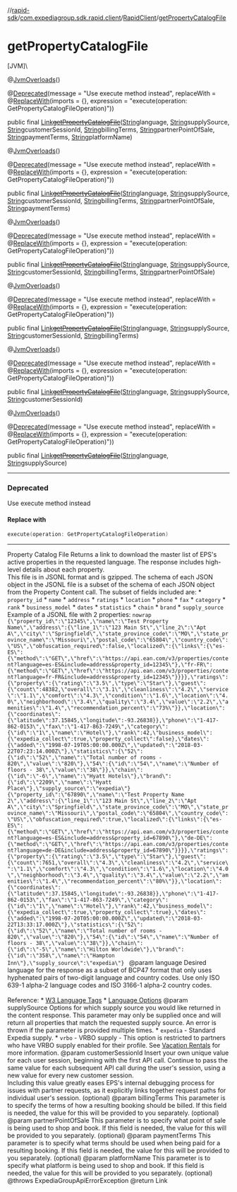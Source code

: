 //[rapid-sdk](../../../index.md)/[com.expediagroup.sdk.rapid.client](../index.md)/[RapidClient](index.md)/[getPropertyCatalogFile](get-property-catalog-file.md)

# getPropertyCatalogFile

[JVM]\

@[JvmOverloads](https://kotlinlang.org/api/latest/jvm/stdlib/kotlin.jvm/-jvm-overloads/index.html)()

@[Deprecated](https://kotlinlang.org/api/latest/jvm/stdlib/kotlin/-deprecated/index.html)(message = &quot;Use execute method instead&quot;, replaceWith = @[ReplaceWith](https://kotlinlang.org/api/latest/jvm/stdlib/kotlin/-replace-with/index.html)(imports = {}, expression = &quot;execute(operation: GetPropertyCatalogFileOperation)&quot;))

public final [Link](../../com.expediagroup.sdk.rapid.models/-link/index.md)[~~getPropertyCatalogFile~~](get-property-catalog-file.md)([String](https://docs.oracle.com/javase/8/docs/api/java/lang/String.html)language, [String](https://docs.oracle.com/javase/8/docs/api/java/lang/String.html)supplySource, [String](https://docs.oracle.com/javase/8/docs/api/java/lang/String.html)customerSessionId, [String](https://docs.oracle.com/javase/8/docs/api/java/lang/String.html)billingTerms, [String](https://docs.oracle.com/javase/8/docs/api/java/lang/String.html)partnerPointOfSale, [String](https://docs.oracle.com/javase/8/docs/api/java/lang/String.html)paymentTerms, [String](https://docs.oracle.com/javase/8/docs/api/java/lang/String.html)platformName)

@[JvmOverloads](https://kotlinlang.org/api/latest/jvm/stdlib/kotlin.jvm/-jvm-overloads/index.html)()

@[Deprecated](https://kotlinlang.org/api/latest/jvm/stdlib/kotlin/-deprecated/index.html)(message = &quot;Use execute method instead&quot;, replaceWith = @[ReplaceWith](https://kotlinlang.org/api/latest/jvm/stdlib/kotlin/-replace-with/index.html)(imports = {}, expression = &quot;execute(operation: GetPropertyCatalogFileOperation)&quot;))

public final [Link](../../com.expediagroup.sdk.rapid.models/-link/index.md)[~~getPropertyCatalogFile~~](get-property-catalog-file.md)([String](https://docs.oracle.com/javase/8/docs/api/java/lang/String.html)language, [String](https://docs.oracle.com/javase/8/docs/api/java/lang/String.html)supplySource, [String](https://docs.oracle.com/javase/8/docs/api/java/lang/String.html)customerSessionId, [String](https://docs.oracle.com/javase/8/docs/api/java/lang/String.html)billingTerms, [String](https://docs.oracle.com/javase/8/docs/api/java/lang/String.html)partnerPointOfSale, [String](https://docs.oracle.com/javase/8/docs/api/java/lang/String.html)paymentTerms)

@[JvmOverloads](https://kotlinlang.org/api/latest/jvm/stdlib/kotlin.jvm/-jvm-overloads/index.html)()

@[Deprecated](https://kotlinlang.org/api/latest/jvm/stdlib/kotlin/-deprecated/index.html)(message = &quot;Use execute method instead&quot;, replaceWith = @[ReplaceWith](https://kotlinlang.org/api/latest/jvm/stdlib/kotlin/-replace-with/index.html)(imports = {}, expression = &quot;execute(operation: GetPropertyCatalogFileOperation)&quot;))

public final [Link](../../com.expediagroup.sdk.rapid.models/-link/index.md)[~~getPropertyCatalogFile~~](get-property-catalog-file.md)([String](https://docs.oracle.com/javase/8/docs/api/java/lang/String.html)language, [String](https://docs.oracle.com/javase/8/docs/api/java/lang/String.html)supplySource, [String](https://docs.oracle.com/javase/8/docs/api/java/lang/String.html)customerSessionId, [String](https://docs.oracle.com/javase/8/docs/api/java/lang/String.html)billingTerms, [String](https://docs.oracle.com/javase/8/docs/api/java/lang/String.html)partnerPointOfSale)

@[JvmOverloads](https://kotlinlang.org/api/latest/jvm/stdlib/kotlin.jvm/-jvm-overloads/index.html)()

@[Deprecated](https://kotlinlang.org/api/latest/jvm/stdlib/kotlin/-deprecated/index.html)(message = &quot;Use execute method instead&quot;, replaceWith = @[ReplaceWith](https://kotlinlang.org/api/latest/jvm/stdlib/kotlin/-replace-with/index.html)(imports = {}, expression = &quot;execute(operation: GetPropertyCatalogFileOperation)&quot;))

public final [Link](../../com.expediagroup.sdk.rapid.models/-link/index.md)[~~getPropertyCatalogFile~~](get-property-catalog-file.md)([String](https://docs.oracle.com/javase/8/docs/api/java/lang/String.html)language, [String](https://docs.oracle.com/javase/8/docs/api/java/lang/String.html)supplySource, [String](https://docs.oracle.com/javase/8/docs/api/java/lang/String.html)customerSessionId, [String](https://docs.oracle.com/javase/8/docs/api/java/lang/String.html)billingTerms)

@[JvmOverloads](https://kotlinlang.org/api/latest/jvm/stdlib/kotlin.jvm/-jvm-overloads/index.html)()

@[Deprecated](https://kotlinlang.org/api/latest/jvm/stdlib/kotlin/-deprecated/index.html)(message = &quot;Use execute method instead&quot;, replaceWith = @[ReplaceWith](https://kotlinlang.org/api/latest/jvm/stdlib/kotlin/-replace-with/index.html)(imports = {}, expression = &quot;execute(operation: GetPropertyCatalogFileOperation)&quot;))

public final [Link](../../com.expediagroup.sdk.rapid.models/-link/index.md)[~~getPropertyCatalogFile~~](get-property-catalog-file.md)([String](https://docs.oracle.com/javase/8/docs/api/java/lang/String.html)language, [String](https://docs.oracle.com/javase/8/docs/api/java/lang/String.html)supplySource, [String](https://docs.oracle.com/javase/8/docs/api/java/lang/String.html)customerSessionId)

@[JvmOverloads](https://kotlinlang.org/api/latest/jvm/stdlib/kotlin.jvm/-jvm-overloads/index.html)()

@[Deprecated](https://kotlinlang.org/api/latest/jvm/stdlib/kotlin/-deprecated/index.html)(message = &quot;Use execute method instead&quot;, replaceWith = @[ReplaceWith](https://kotlinlang.org/api/latest/jvm/stdlib/kotlin/-replace-with/index.html)(imports = {}, expression = &quot;execute(operation: GetPropertyCatalogFileOperation)&quot;))

public final [Link](../../com.expediagroup.sdk.rapid.models/-link/index.md)[~~getPropertyCatalogFile~~](get-property-catalog-file.md)([String](https://docs.oracle.com/javase/8/docs/api/java/lang/String.html)language, [String](https://docs.oracle.com/javase/8/docs/api/java/lang/String.html)supplySource)

---

### Deprecated

Use execute method instead

#### Replace with

```kotlin
execute(operation: GetPropertyCatalogFileOperation)
```
---

Property Catalog File Returns a link to download the master list of EPS's active properties in the requested language. The response includes high-level details about each property.<br> This file is in JSONL format and is gzipped. The schema of each JSON object in the JSONL file is a subset of the schema of each JSON object from the Property Content call. The subset of fields included are:   * `property_id`   * `name`   * `address`   * `ratings`   * `location`   * `phone`   * `fax`   * `category`   * `rank`   * `business_model`   * `dates`   * `statistics`   * `chain`   * `brand`   * `supply_source`  Example of a JSONL file with 2 properties: ```nowrap {\"property_id\":\"12345\",\"name\":\"Test Property Name\",\"address\":{\"line_1\":\"123 Main St\",\"line_2\":\"Apt A\",\"city\":\"Springfield\",\"state_province_code\":\"MO\",\"state_province_name\":\"Missouri\",\"postal_code\":\"65804\",\"country_code\":\"US\",\"obfuscation_required\":false,\"localized\":{\"links\":{\"es-ES\":{\"method\":\"GET\",\"href\":\"https://api.ean.com/v3/properties/content?language=es-ES&include=address&property_id=12345\"},\"fr-FR\":{\"method\":\"GET\",\"href\":\"https://api.ean.com/v3/properties/content?language=fr-FR&include=address&property_id=12345\"}}}},\"ratings\":{\"property\":{\"rating\":\"3.5\",\"type\":\"Star\"},\"guest\":{\"count\":48382,\"overall\":\"3.1\",\"cleanliness\":\"4.2\",\"service\":\"1.1\",\"comfort\":\"4.3\",\"condition\":\"1.6\",\"location\":\"4.0\",\"neighborhood\":\"3.4\",\"quality\":\"3.4\",\"value\":\"2.2\",\"amenities\":\"1.4\",\"recommendation_percent\":\"73%\"}},\"location\":{\"coordinates\":{\"latitude\":37.15845,\"longitude\":-93.26838}},\"phone\":\"1-417-862-0153\",\"fax\":\"1-417-863-7249\",\"category\":{\"id\":\"1\",\"name\":\"Hotel\"},\"rank\":42,\"business_model\":{\"expedia_collect\":true,\"property_collect\":false},\"dates\":{\"added\":\"1998-07-19T05:00:00.000Z\",\"updated\":\"2018-03-22T07:23:14.000Z\"},\"statistics\":{\"52\":{\"id\":\"52\",\"name\":\"Total number of rooms - 820\",\"value\":\"820\"},\"54\":{\"id\":\"54\",\"name\":\"Number of floors - 38\",\"value\":\"38\"}},\"chain\":{\"id\":\"-6\",\"name\":\"Hyatt Hotels\"},\"brand\":{\"id\":\"2209\",\"name\":\"Hyatt Place\"},\"supply_source\":\"expedia\"} {\"property_id\":\"67890\",\"name\":\"Test Property Name 2\",\"address\":{\"line_1\":\"123 Main St\",\"line_2\":\"Apt A\",\"city\":\"Springfield\",\"state_province_code\":\"MO\",\"state_province_name\":\"Missouri\",\"postal_code\":\"65804\",\"country_code\":\"US\",\"obfuscation_required\":true,\"localized\":{\"links\":{\"es-ES\":{\"method\":\"GET\",\"href\":\"https://api.ean.com/v3/properties/content?language=es-ES&include=address&property_id=67890\"},\"de-DE\":{\"method\":\"GET\",\"href\":\"https://api.ean.com/v3/properties/content?language=de-DE&include=address&property_id=67890\"}}}},\"ratings\":{\"property\":{\"rating\":\"3.5\",\"type\":\"Star\"},\"guest\":{\"count\":7651,\"overall\":\"4.3\",\"cleanliness\":\"4.2\",\"service\":\"1.1\",\"comfort\":\"4.3\",\"condition\":\"1.6\",\"location\":\"4.0\",\"neighborhood\":\"3.4\",\"quality\":\"3.4\",\"value\":\"2.2\",\"amenities\":\"1.4\",\"recommendation_percent\":\"80%\"}},\"location\":{\"coordinates\":{\"latitude\":37.15845,\"longitude\":-93.26838}},\"phone\":\"1-417-862-0153\",\"fax\":\"1-417-863-7249\",\"category\":{\"id\":\"1\",\"name\":\"Hotel\"},\"rank\":42,\"business_model\":{\"expedia_collect\":true,\"property_collect\":true},\"dates\":{\"added\":\"1998-07-20T05:00:00.000Z\",\"updated\":\"2018-03-22T13:33:17.000Z\"},\"statistics\":{\"52\":{\"id\":\"52\",\"name\":\"Total number of rooms - 820\",\"value\":\"820\"},\"54\":{\"id\":\"54\",\"name\":\"Number of floors - 38\",\"value\":\"38\"}},\"chain\":{\"id\":\"-5\",\"name\":\"Hilton Worldwide\"},\"brand\":{\"id\":\"358\",\"name\":\"Hampton Inn\"},\"supply_source\":\"expedia\"} ```  @param language Desired language for the response as a subset of BCP47 format that only uses hyphenated pairs of two-digit language and country codes. Use only ISO 639-1 alpha-2 language codes and ISO 3166-1 alpha-2 country codes. <br><br>Reference: * [W3 Language Tags](https://www.w3.org/International/articles/language-tags/) * [Language Options](https://developers.expediagroup.com/docs/rapid/resources/reference/language-options) @param supplySource Options for which supply source you would like returned in the content response. This parameter may only be supplied once and will return all properties that match the requested supply source. An error is thrown if the parameter is provided multiple times.   * `expedia` - Standard Expedia supply.   * `vrbo` - VRBO supply - This option is restricted to partners who have VRBO supply enabled for their profile. See [Vacation Rentals](https://developers.expediagroup.com/docs/rapid/lodging/vacation-rentals) for more information. @param customerSessionId Insert your own unique value for each user session, beginning with the first API call. Continue to pass the same value for each subsequent API call during the user's session, using a new value for every new customer session.<br> Including this value greatly eases EPS's internal debugging process for issues with partner requests, as it explicitly links together request paths for individual user's session.  (optional) @param billingTerms This parameter is to specify the terms of how a resulting booking should be billed. If this field is needed, the value for this will be provided to you separately.  (optional) @param partnerPointOfSale This parameter is to specify what point of sale is being used to shop and book. If this field is needed, the value for this will be provided to you separately.  (optional) @param paymentTerms This parameter is to specify what terms should be used when being paid for a resulting booking. If this field is needed, the value for this will be provided to you separately.  (optional) @param platformName This parameter is to specify what platform is being used to shop and book. If this field is needed, the value for this will be provided to you separately.  (optional) @throws ExpediaGroupApiErrorException @return Link
